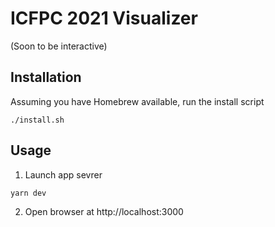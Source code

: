 # ICFPC 2021 Visualizer

(Soon to be interactive)

## Installation

Assuming you have Homebrew available, run the install script

```shell
./install.sh
```

## Usage

1. Launch app sevrer
```shell
yarn dev
```
2. Open browser at http://localhost:3000
